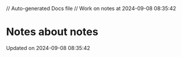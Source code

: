 // Auto-generated Docs file
// Work on notes at 2024-09-08 08:35:42
# Notes about notes
Updated on 2024-09-08 08:35:42
